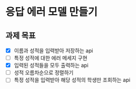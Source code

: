 # 응답 에러 모델 만들기

## 과제 목표

-[X] 이름과 성적을 입력받아 저장하는 api
-[ ] 특정 성적에 대한 에러 메세지 구현
-[X] 입력된 성적들을 모두 출력하는 api
-[ ] 성적 오름차순으로 정렬하기
-[ ] 특정 성적을 입력받아 해당 성적의 학생만 조회하는 api